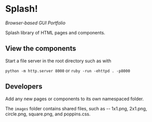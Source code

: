 # Splash!

*Browser-based GUI Portfolio*

Splash library of HTML pages and components.

## View the components

Start a file server in the root directory such as with

`python -m http.server 8000` or `ruby -run -ehttpd . -p8000`

## Developers

Add any new pages or components to its own namespaced folder.

The `images` folder contains shared files, such as -- 1x1.png, 2x1.png, circle.png, square.png, and poppins.css.


